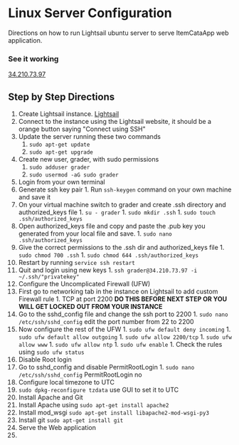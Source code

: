 # Linux Server Configuration
Directions on how to run Lightsail ubuntu server to serve ItemCataApp web application.

### See it working
[34.210.73.97](http://34.210.73.97/)

## Step by Step Directions
1. Create Lightsail instance. [Lightsail](https://lightsail.aws.amazon.com/ls/webapp)
1. Connect to the instance using the Lightsail website, it should be a orange button saying "Connect using SSH"
1. Update the server running these two commands
    1. `sudo apt-get update`
    1. `sudo apt-get upgrade`
1. Create new user, grader, with sudo permissions
    1. `sudo adduser grader`
    1. `sudo usermod -aG sudo grader`
1. Login from your own terminal
  1. Generate ssh key pair
    1. Run `ssh-keygen` command on your own machine and save it
  1. On your virtual machine switch to grader and create .ssh directory and authorized_keys file
    1. `su - grader`
    1. `sudo mkdir .ssh`
    1. `sudo touch .ssh/authorized_keys`
  1. Open authorized_keys file and copy and paste the .pub key you generated from your local file and save.
    1. `sudo nano .ssh/authorized_keys`
  1. Give the correct permissions to the .ssh dir and authorized_keys file
    1. `sudo chmod 700 .ssh`
    1. `sudo chmod 644 .ssh/authorized_keys`
  1. Restart by running `service ssh restart`
  1. Quit and login using new keys
    1. `ssh grader@34.210.73.97 -i ~/.ssh/"privatekey"`
1. Configure the Uncomplicated Firewall (UFW)
  1. First go to networking tab in the instance on Lightsail to add custom Firewall rule
    1. TCP at port 2200 **DO THIS BEFORE NEXT STEP OR YOU WILL GET LOCKED OUT FROM YOUR INSTANCE**
  1. Go to the sshd_config file and change the ssh port to 2200
    1. `sudo nano /etc/ssh/sshd_config` edit the port number from 22 to 2200
  1. Now configure the rest of the UFW
    1. `sudo ufw default deny incoming`
    1. `sudo ufw default allow outgoing`
    1. `sudo ufw allow 2200/tcp`
    1. `sudo ufw allow www`
    1. `sudo ufw allow ntp`
    1. `sudo ufw enable`
    1. Check the rules using `sudo ufw status`
1. Disable Root login
  1. Go to sshd_config and disable PermitRootLogin
    1. `sudo nano /etc/ssh/sshd_config` PermitRootLogin no
1. Configure local timezone to UTC
  1. `sudo dpkg-reconfigure tzdata` use GUI to set it to UTC
1. Install Apache and Git
  1. Install Apache using `sudo apt-get install apache2`
  1. Install mod_wsgi `sudo apt-get install libapache2-mod-wsgi-py3`
  1. Install git `sudo apt-get install git`
1. Serve the Web application
  1. 

